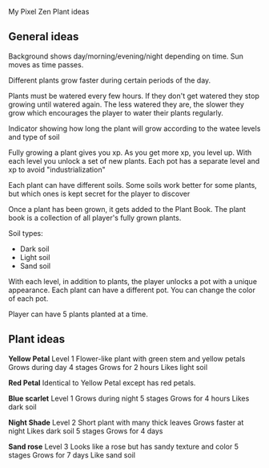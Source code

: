 My Pixel Zen Plant ideas

## General ideas

Background shows day/morning/evening/night depending on time. Sun moves as time passes.

Different plants grow faster during certain periods of the day.

Plants must be watered every few hours. If they don't get watered they stop growing until watered again. The less watered they are, the slower they grow which encourages the player to water their plants regularly.

Indicator showing how long the plant will grow according to the watee levels and type of soil

Fully growing a plant gives you xp. As you get more xp, you level up. With each level you unlock a set of new plants. Each pot has a separate level and xp to avoid "industrialization"

Each plant can have different soils. Some soils work better for some plants, but which ones is kept secret for the player to discover

Once a plant has been grown, it gets added to the Plant Book. The plant book is a collection of all player's fully grown plants.

Soil types: 
 * Dark soil
 * Light soil
 * Sand soil

With each level, in addition to plants, the player unlocks a pot with a unique appearance. Each plant can have a different pot. You can change the color of each pot.

Player can have 5 plants planted at a time.


## Plant ideas

**Yellow Petal**
Level 1
Flower-like plant with green stem and yellow  petals
Grows during day
4 stages
Grows for 2 hours
Likes light soil

**Red Petal**
Identical to Yellow Petal except has red petals.

**Blue scarlet**
Level 1
Grows during night
5 stages
Grows for 4 hours
Likes dark soil

**Night Shade**
Level 2
Short plant with many thick leaves
Grows faster at night
Likes dark soil
5 stages
Grows for 4 days

**Sand rose**
Level 3
Looks like a rose but has sandy texture and color
5 stages
Grows for 7 days
Like sand soil
